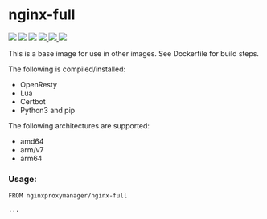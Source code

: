 # nginx-full

<p>
  <img src="https://img.shields.io/badge/openresty-1.19.9.1-green.svg?style=for-the-badge">
  <img src="https://img.shields.io/badge/lua-5.1.5-green.svg?style=for-the-badge">
  <img src="https://img.shields.io/badge/luarocks-3.3.1-green.svg?style=for-the-badge">
  <a href="https://hub.docker.com/repository/docker/nginxproxymanager/nginx-full">
    <img src="https://img.shields.io/docker/stars/nginxproxymanager/nginx-full.svg?style=for-the-badge">
  </a>
  <a href="https://hub.docker.com/repository/docker/nginxproxymanager/nginx-full">
    <img src="https://img.shields.io/docker/pulls/nginxproxymanager/nginx-full.svg?style=for-the-badge">
  </a>
  <a href="https://ci.nginxproxymanager.com/blue/organizations/jenkins/docker-nginx-full/branches/">
    <img src="https://img.shields.io/jenkins/build?jobUrl=https%3A%2F%2Fci.nginxproxymanager.com%2Fjob%2Fdocker-nginx-full%2Fjob%2Fmaster&style=for-the-badge">
  </a>
</p>

This is a base image for use in other images. See Dockerfile for build steps.

The following is compiled/installed:

- OpenResty
- Lua
- Certbot
- Python3 and pip

The following architectures are supported:

- amd64
- arm/v7
- arm64

### Usage:

```
FROM nginxproxymanager/nginx-full

...
```
